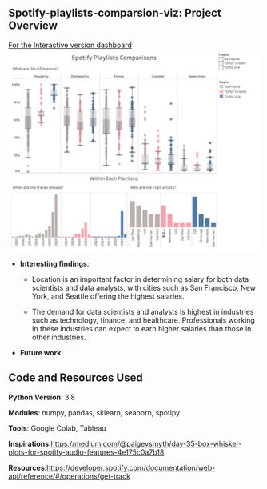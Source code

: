 ## Spotify-playlists-comparsion-viz: Project Overview

[For the Interactive version dashboard](https://public.tableau.com/views/spotifyplaylistsdashboard/Dashboard1?:language=en-US&publish=yes&:display_count=n&:origin=viz_share_link)
![alt text](https://github.com/YunlouTeng/Spotify-playlists-comparsion-viz/blob/main/Dashboard.png)

* **Interesting findings**:

  * Location is an important factor in determining salary for both data scientists and data analysts, with cities such as San Francisco, New York, and Seattle offering the highest salaries.
  
  * The demand for data scientists and analysts is highest in industries such as technology, finance, and healthcare. Professionals working in these industries can expect to earn higher salaries than those in other industries.
  
* **Future work**: 


## Code and Resources Used

**Python Version**: 3.8

**Modules**: numpy, pandas, sklearn, seaborn, spotipy

**Tools**: Google Colab, Tableau

**Inspirations**:https://medium.com/@paigevsmyth/day-35-box-whisker-plots-for-spotify-audio-features-4e175c0a7b18

**Resources**:https://developer.spotify.com/documentation/web-api/reference/#/operations/get-track



